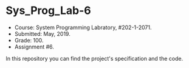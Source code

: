 # Sys_Prog_Lab-6

* Course:  System Programming Labratory, #202-1-2071.
* Submitted: May, 2019.
* Grade: 100.
* Assignment #6.

In this repository you can find the project's specification and the code.
